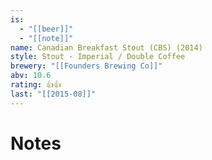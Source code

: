 ```yaml
---
is:
  - "[[beer]]"
  - "[[note]]"
name: Canadian Breakfast Stout (CBS) (2014)
style: Stout - Imperial / Double Coffee
brewery: "[[Founders Brewing Co]]"
abv: 10.6
rating: 👍👍
last: "[[2015-08]]"
---
```

# Notes

